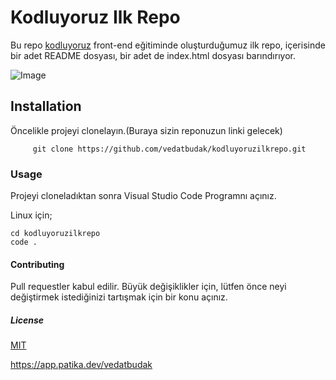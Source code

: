 # Kodluyoruz Ilk Repo

 Bu repo [kodluyoruz](https://kodluyoruz.org/tr/kodluyoruz/) front-end eğitiminde oluşturduğumuz ilk repo, içerisinde bir adet README dosyası, bir adet de index.html dosyası barındırıyor.

![Image](https://www.hizliresim.com/ldp6cc0)


## Installation

Öncelikle projeyi clonelayın.(Buraya sizin reponuzun linki gelecek) 

``` 
     git clone https://github.com/vedatbudak/kodluyoruzilkrepo.git

``` 

### Usage

Projeyi cloneladıktan sonra Visual Studio Code Programnı açınız.

Linux için; 

``` 
cd kodluyoruzilkrepo
code .  
``` 

#### Contributing

Pull requestler kabul edilir. Büyük değişiklikler için, lütfen önce neyi değiştirmek istediğinizi tartışmak için bir konu açınız.

##### License 

[MIT](https://github.com/vedatbudak/kodluyoruzilkrepo/blob/main/LICENSE)



https://app.patika.dev/vedatbudak


